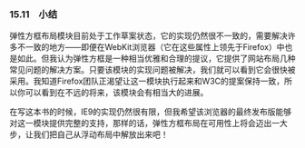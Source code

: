 ### 15.11　小结

弹性方框布局模块目前处于工作草案状态，它的实现仍然很不一致的，需要解决许多不一致的地方——即便在WebKit浏览器（它在这些属性上领先于Firefox）中也是如此。但我认为弹性方框是一种相当优雅和合理的提议，它提供了网站布局几种常见问题的解决方案。只要该模块的实现问题被解决，我们就可以看到它会很快被采用。我知道Firefox团队正渴望让这一模块执行起来和W3C的提案保持一致，所以你可以看到在不远的将来，该模块会有相当大的进展。

在写这本书的时候，IE9的实现仍然很有限，但我希望该浏览器的最终发布版能够对这一模块提供完整的支持，那样的话，弹性方框布局在可用性上将会迈出一大步，让我们把自己从浮动布局中解放出来吧！

